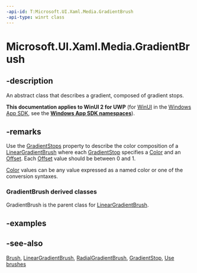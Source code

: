 ```yaml
---
-api-id: T:Microsoft.UI.Xaml.Media.GradientBrush
-api-type: winrt class
---
```


<!-- Class syntax.
public class GradientBrush : Windows.UI.Xaml.Media.Brush, Windows.UI.Xaml.Media.IGradientBrush
-->

# Microsoft.UI.Xaml.Media.GradientBrush

## -description

An abstract class that describes a gradient, composed of gradient stops.

**This documentation applies to WinUI 2 for UWP** (for [WinUI](/windows/apps/winui/winui3/) in the [Windows App SDK](/windows/apps/windows-app-sdk/), see the **[Windows App SDK namespaces](/windows/windows-app-sdk/api/winrt/)**).

## -remarks

Use the [GradientStops](gradientbrush_gradientstops.md) property to describe the color composition of a [LinearGradientBrush](lineargradientbrush.md) where each [GradientStop](gradientstop.md) specifies a [Color](gradientstop_color.md) and an [Offset](gradientstop_offset.md). Each [Offset](gradientstop_offset.md) value should be between 0 and 1.

[Color](gradientstop_color.md) values can be any value expressed as a named color or one of the conversion syntaxes.

### **GradientBrush** derived classes

GradientBrush is the parent class for [LinearGradientBrush](lineargradientbrush.md).

## -examples

## -see-also

[Brush](brush.md), [LinearGradientBrush](lineargradientbrush.md), [RadialGradientBrush](/windows/winui/api/microsoft.ui.xaml.media.radialgradientbrush), [GradientStop](gradientstop.md), [Use brushes](/windows/uwp/graphics/using-brushes)
